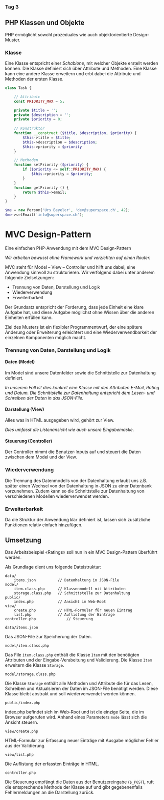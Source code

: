### Tag 3

## PHP Klassen und Objekte

PHP ermöglicht sowohl prozeduales wie auch objektorientierte Design-Muster.

### Klasse
Eine Klasse entspricht einer *Schablone*, mit welcher Objekte erstellt werden können. Die Klasse definiert sich über Attribute und Methoden. Eine Klasse kann eine andere Klasse erweitern und erbt dabei die Attribute und Methoden der ersten Klasse.

```php
class Task {

	// Attribute
	const PRIORITY_MAX = 5;

	private $title = '';
	private $description = '';
	private $priority = 0;
	
	// Konstruktor
	function __construct ($title, $description, $priority) {
		$this->title = $title;
		$this->description = $description;
		$this->priority = $priority
	}

	// Methoden
	function setPriority ($priority) {
		if ($priority <= self::PRIORITY_MAX) {
			$this->priority = $priority;
		}
	}
	function getPriority () {
		return $this->email;
	}
}

$me = new Person('Urs Beyeler', 'dev@superspace.ch', 42);
$me->setEmail('info@superspace.ch');
``` 

# MVC Design-Pattern

Eine einfachen PHP-Anwendung mit dem MVC Design-Pattern

*Wir arbeiten bewusst ohne Framework und verzichten auf einen Router.*

MVC steht für Model – View – Controller und hilft uns dabei, eine Anwendung sinnvoll zu strukturieren. Wir verfolgend dabei unter anderem folgende Zielsetzungen:

- Trennung von Daten, Darstellung und Logik
- Wiederverwendung
- Erweiterbarkeit

Der Grundsatz entspricht der Forderung, dass jede Einheit eine klare Aufgabe hat, und diese Aufgabe möglichst ohne Wissen über die anderen Einheiten erfüllen kann.

Ziel des Musters ist ein flexibler Programmentwurf, der eine spätere Änderung oder Erweiterung erleichtert und eine Wiederverwendbarkeit der einzelnen Komponenten möglich macht.

### Trennung von Daten, Darstellung und Logik

#### Daten (Model)
Im Model sind unsere Datenfelder sowie die Schnittstelle zur Datenhaltung definiert. 

*In unserem Fall ist dies konkret eine Klasse mit den Attributen E-Mail, Rating und Datum. Die Schnittstelle zur Datenhaltung entspricht dem Lesen- und Schreiben der Daten in das JSON-File.* 

#### Darstellung (View)
Alles was in HTML ausgegeben wird, gehört zur View. 

*Dies umfasst die Listenansicht wie auch unsere Eingabemaske.*

#### Steuerung (Controller)
Der Controller nimmt die Benutzer-Inputs auf und steuert die Daten zwischen dem Model und der View.

### Wiederverwendung
Die Trennung des Datenmodells von der Datenhaltung erlaubt uns z.B. später einen Wechsel von der Datenhaltung in JSON zu einer Datenbank vorzunehmen. Zudem kann so die Schnittstelle zur Datenhaltung von verschiedenen Modellen wiederverwendet werden.

### Erweiterbarkeit
Da die Struktur der Anwendung klar definiert ist, lassen sich zusätzliche Funktionen relativ einfach hinzufügen.

## Umsetzung

Das Arbeitsbeispiel «Ratings» soll nun in ein MVC Design-Pattern überführt werden.

Als Grundlage dient uns folgende Dateistruktur:

```
data/
	items.json          // Datenhaltung in JSON-File
model/
	item.class.php      // Klassenmodell mit Attributen
	storage.class.php   // Schnittstelle zur Datenhaltung 
public/
	index.php           // Ansicht im Web-Root 
view/
	create.php          // HTML-Formular für neuen Eintrag
	list.php            // Auflistung der Einträge
controller.php              // Steuerung
```

`data/items.json`

Das JSON-File zur Speicherung der Daten.

`model/item.class.php`

Das File `item.class.php` enthält die Klasse `Item` mit den benötigten Attributen und der Eingabe-Verabeitung und Validierung. Die Klasse `Item` erweitern die Klasse `Storage`.

`model/storage.class.php`

Die Klasse `Storage` enthält alle Methoden und Attribute die für das Lesen, Schreiben und Aktualsieren der Daten im JSON-File benötigt werden. Diese Klasse bleibt abstrakt und soll wiederverwendet werden können.

`public/index.php`

index.php befindet sich im Web-Root und ist die einzige Seite, die im Browser aufgerufen wird. Anhand eines Parameters `mode` lässt sich die Ansicht steuern.

`view/create.php`

HTML-Formular zur Erfassung neuer Einträge mit Ausgabe möglicher Fehler aus der Validierung.

`view/list.php`

Die Auflistung der erfassten Einträge in HTML.

`controller.php`

Die Steuerung empfängt die Daten aus der Benutzereingabe (`$_POST`), ruft die entsprechende Methode der Klasse auf und gibt gegebenenfalls Fehlermeldungen an die Darstellung zurück.
<!--stackedit_data:
eyJoaXN0b3J5IjpbODcyNzcyNDg3LC0xODIxMDg1OTkxLC0xNz
I0MTk1OTQzXX0=
-->
